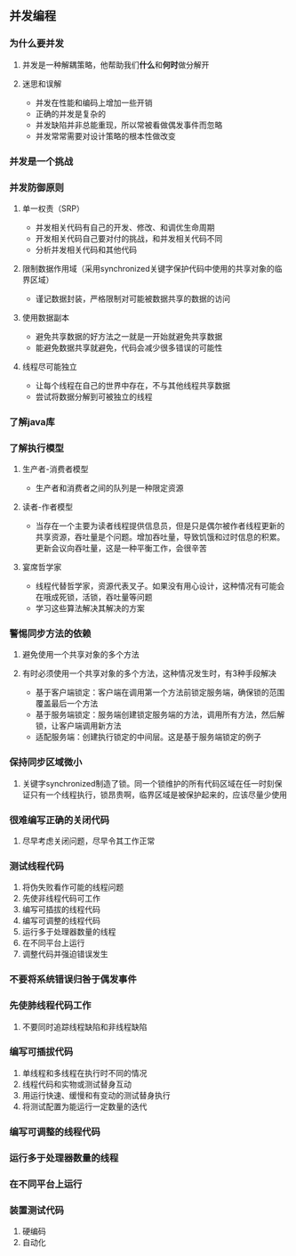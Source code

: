 ## 并发编程

### 为什么要并发

1. 并发是一种解耦策略，他帮助我们**什么**和**何时**做分解开
2. 迷思和误解

	* 并发在性能和编码上增加一些开销
	* 正确的并发是复杂的
	* 并发缺陷并非总能重现，所以常被看做偶发事件而忽略
	* 并发常常需要对设计策略的根本性做改变
	
### 并发是一个挑战

### 并发防御原则

1. 单一权责（SRP）

	* 并发相关代码有自己的开发、修改、和调优生命周期
	* 开发相关代码自己要对付的挑战，和并发相关代码不同
	* 分析并发相关代码和其他代码

2. 限制数据作用域（采用synchronized关键字保护代码中使用的共享对象的临界区域）

	* 谨记数据封装，严格限制对可能被数据共享的数据的访问

3. 使用数据副本

	* 避免共享数据的好方法之一就是一开始就避免共享数据
	* 能避免数据共享就避免，代码会减少很多错误的可能性

4. 线程尽可能独立

	* 让每个线程在自己的世界中存在，不与其他线程共享数据
	* 尝试将数据分解到可被独立的线程

### 了解java库

### 了解执行模型

1. 生产者-消费者模型

	* 生产者和消费者之间的队列是一种限定资源

2. 读者-作者模型

	* 当存在一个主要为读者线程提供信息员，但是只是偶尔被作者线程更新的共享资源，吞吐量是个问题。增加吞吐量，导致饥饿和过时信息的积累。更新会议向吞吐量，这是一种平衡工作，会很辛苦

3. 宴席哲学家

	* 线程代替哲学家，资源代表叉子。如果没有用心设计，这种情况有可能会在哦成死锁，活锁，吞吐量等问题
	* 学习这些算法解决其解决的方案

### 警惕同步方法的依赖

1. 避免使用一个共享对象的多个方法
2. 有时必须使用一个共享对象的多个方法，这种情况发生时，有3种手段解决

	* 基于客户端锁定：客户端在调用第一个方法前锁定服务端，确保锁的范围覆盖最后一个方法
	* 基于服务端锁定：服务端创建锁定服务端的方法，调用所有方法，然后解锁，让客户端调用新方法
	* 适配服务端：创建执行锁定的中间层。这是基于服务端锁定的例子

### 保持同步区域微小

1. 关键字synchronized制造了锁。同一个锁维护的所有代码区域在任一时刻保证只有一个线程执行，锁昂贵啊，临界区域是被保护起来的，应该尽量少使用

### 很难编写正确的关闭代码

1. 尽早考虑关闭问题，尽早令其工作正常

### 测试线程代码

1. 将伪失败看作可能的线程问题
2. 先使非线程代码可工作
3. 编写可插拔的线程代码
4. 编写可调整的线程代码
5. 运行多于处理器数量的线程
6. 在不同平台上运行
7. 调整代码并强迫错误发生

### 不要将系统错误归咎于偶发事件

### 先使肺线程代码工作

1. 不要同时追踪线程缺陷和非线程缺陷

### 编写可插拔代码

1. 单线程和多线程在执行时不同的情况
2. 线程代码和实物或测试替身互动
3. 用运行快速、缓慢和有变动的测试替身执行
4. 将测试配置为能运行一定数量的迭代

### 编写可调整的线程代码

### 运行多于处理器数量的线程

### 在不同平台上运行

### 装置测试代码

1. 硬编码
2. 自动化